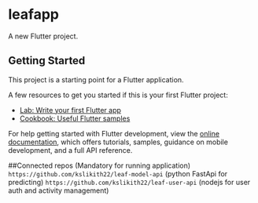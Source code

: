 # leafapp

A new Flutter project.

## Getting Started

This project is a starting point for a Flutter application.

A few resources to get you started if this is your first Flutter project:

- [Lab: Write your first Flutter app](https://docs.flutter.dev/get-started/codelab)
- [Cookbook: Useful Flutter samples](https://docs.flutter.dev/cookbook)

For help getting started with Flutter development, view the
[online documentation](https://docs.flutter.dev/), which offers tutorials,
samples, guidance on mobile development, and a full API reference.

##Connected repos (Mandatory for running application)
```https://github.com/kslikith22/leaf-model-api```   (python FastApi for predicting)
```https://github.com/kslikith22/leaf-user-api```    (nodejs for user auth and activity management)


